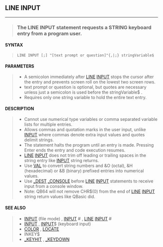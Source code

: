 ## LINE INPUT
---
<blockquote>

### The LINE INPUT statement requests a STRING keyboard entry from a program user.

</blockquote>

#### SYNTAX

<blockquote>

`LINE INPUT [;] "[text prompt or question]"{,|;} stringVariable$`

</blockquote>

#### PARAMETERS

<blockquote>

* A semicolon immediately after [LINE](./LINE.md) [INPUT](./INPUT.md) stops the cursor after the entry and prevents screen roll on the lowest two screen rows.
* text prompt or question is optional, but quotes are necessary unless just a semicolon is used before the stringVariable$ .
* Requires only one string variable to hold the entire text entry.

</blockquote>

#### DESCRIPTION

<blockquote>

* Cannot use numerical type variables or comma separated variable lists for multiple entries.
* Allows commas and quotation marks in the user input, unlike [INPUT](./INPUT.md) where commas denote extra input values and quotes delimit strings.
* The statement halts the program until an entry is made. Pressing Enter ends the entry and code execution resumes.
* [LINE](./LINE.md) [INPUT](./INPUT.md) does not trim off leading or trailing spaces in the string entry like [INPUT](./INPUT.md) string returns.
* Use [VAL](./VAL.md) to convert string numbers and &O (octal), &H (hexadecimal) or &B (binary) prefixed entries into numerical values.
* Use [_DEST](./_DEST.md) [_CONSOLE](./_CONSOLE.md) before [LINE](./LINE.md) [INPUT](./INPUT.md) statements to receive input from a console window.
* Note: QB64 will not remove CHR$(0) from the end of [LINE](./LINE.md) [INPUT](./INPUT.md) string return values like QBasic did.


</blockquote>

#### SEE ALSO

<blockquote>

* [INPUT](./INPUT.md) (file mode) , [INPUT](./INPUT.md) # , [LINE](./LINE.md) [INPUT](./INPUT.md) #
* [INPUT](./INPUT.md) , [INPUT](./INPUT.md)$ (keyboard input)
* [COLOR](./COLOR.md) , [LOCATE](./LOCATE.md)
* INKEY$
* [_KEYHIT](./_KEYHIT.md) , [_KEYDOWN](./_KEYDOWN.md)

</blockquote>
